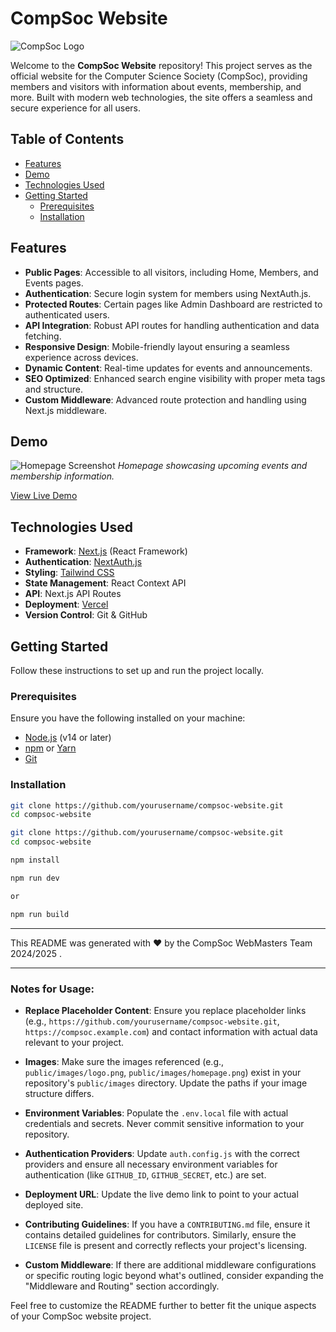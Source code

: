 # CompSoc Website

![CompSoc Logo](public/images/logo.png)

Welcome to the **CompSoc Website** repository! This project serves as the official website for the Computer Science Society (CompSoc), providing members and visitors with information about events, membership, and more. Built with modern web technologies, the site offers a seamless and secure experience for all users.

## Table of Contents

- [Features](#features)
- [Demo](#demo)
- [Technologies Used](#technologies-used)
- [Getting Started](#getting-started)
  - [Prerequisites](#prerequisites)
  - [Installation](#installation)
 

## Features

- **Public Pages**: Accessible to all visitors, including Home, Members, and Events pages.
- **Authentication**: Secure login system for members using NextAuth.js.
- **Protected Routes**: Certain pages like Admin Dashboard are restricted to authenticated users.
- **API Integration**: Robust API routes for handling authentication and data fetching.
- **Responsive Design**: Mobile-friendly layout ensuring a seamless experience across devices.
- **Dynamic Content**: Real-time updates for events and announcements.
- **SEO Optimized**: Enhanced search engine visibility with proper meta tags and structure.
- **Custom Middleware**: Advanced route protection and handling using Next.js middleware.

## Demo

![Homepage Screenshot](public/images/homepage.png)
*Homepage showcasing upcoming events and membership information.*

[View Live Demo](https://compsoc.example.com)

## Technologies Used

- **Framework**: [Next.js](https://nextjs.org/) (React Framework)
- **Authentication**: [NextAuth.js](https://next-auth.js.org/)
- **Styling**: [Tailwind CSS](https://tailwindcss.com/)
- **State Management**: React Context API
- **API**: Next.js API Routes
- **Deployment**: [Vercel](https://vercel.com/)
- **Version Control**: Git & GitHub

## Getting Started

Follow these instructions to set up and run the project locally.

### Prerequisites

Ensure you have the following installed on your machine:

- [Node.js](https://nodejs.org/en/) (v14 or later)
- [npm](https://www.npmjs.com/) or [Yarn](https://yarnpkg.com/)
- [Git](https://git-scm.com/)

### Installation

   ```bash
   git clone https://github.com/yourusername/compsoc-website.git
   cd compsoc-website

   git clone https://github.com/yourusername/compsoc-website.git
   cd compsoc-website

   npm install

   npm run dev

   or

   npm run build
```


---


This README was generated with ❤️ by the CompSoc WebMasters Team 2024/2025 .


---

### Notes for Usage:

- **Replace Placeholder Content**: Ensure you replace placeholder links (e.g., `https://github.com/yourusername/compsoc-website.git`, `https://compsoc.example.com`) and contact information with actual data relevant to your project.

- **Images**: Make sure the images referenced (e.g., `public/images/logo.png`, `public/images/homepage.png`) exist in your repository's `public/images` directory. Update the paths if your image structure differs.

- **Environment Variables**: Populate the `.env.local` file with actual credentials and secrets. Never commit sensitive information to your repository.

- **Authentication Providers**: Update `auth.config.js` with the correct providers and ensure all necessary environment variables for authentication (like `GITHUB_ID`, `GITHUB_SECRET`, etc.) are set.

- **Deployment URL**: Update the live demo link to point to your actual deployed site.

- **Contributing Guidelines**: If you have a `CONTRIBUTING.md` file, ensure it contains detailed guidelines for contributors. Similarly, ensure the `LICENSE` file is present and correctly reflects your project's licensing.

- **Custom Middleware**: If there are additional middleware configurations or specific routing logic beyond what's outlined, consider expanding the "Middleware and Routing" section accordingly.

Feel free to customize the README further to better fit the unique aspects of your CompSoc website project.



